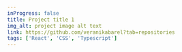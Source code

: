 ```yaml
---
inProgress: false
title: Project title 1
img_alt: project image alt text
link: https://github.com/veranikabarel?tab=repositories
tags: ['React', 'CSS', 'Typescript']
---
```

